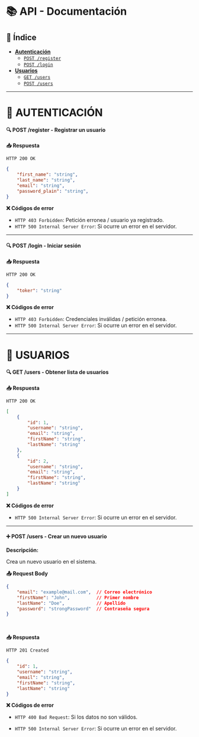 # 📚 API - Documentación
## 📌 Índice


- [**Autenticación**](#-autenticación)
    - [`POST /register`](#-post-register---registrar-un-usuario)
    - [`POST /login`](#-post-login---iniciar-sesión)
- [**Usuarios**](#-usuarios)
    - [`GET /users`](#-get-users---obtener-lista-de-usuarios)
    - [`POST /users`](#-post-users---crear-un-nuevo-usuario)

---
# 🔐 AUTENTICACIÓN

#### 🔍 POST /register - Registrar un usuario

**📥 Respuesta**

`HTTP 200 OK`

```json
{
    "first_name": "string",
    "last_name": "string",
    "email": "string",
    "password_plain": "string",
}
```

**❌ Códigos de error**

- `HTTP 403 Forbidden`: Petición erronea / usuario ya registrado.
- `HTTP 500 Internal Server Error`: Si ocurre un error en el servidor.

---

#### 🔍 POST /login - Iniciar sesión

**📥 Respuesta**

`HTTP 200 OK`

```json
{
    "toker": "string"
}
```

**❌ Códigos de error**

- `HTTP 403 Forbidden`: Credenciales inválidas / petición erronea.
- `HTTP 500 Internal Server Error`: Si ocurre un error en el servidor.


---
# 👥 USUARIOS

#### 🔍 GET /users - Obtener lista de usuarios

**📥 Respuesta**

`HTTP 200 OK`

```json
[
    {
        "id": 1,
        "username": "string",
        "email": "string",
        "firstName": "string",
        "lastName": "string"
    },
    {
        "id": 2,
        "username": "string",
        "email": "string",
        "firstName": "string",
        "lastName": "string"
    }
]
```

**❌ Códigos de error**

- `HTTP 500 Internal Server Error`: Si ocurre un error en el servidor.

---

#### ➕ POST /users - Crear un nuevo usuario

**Descripción:**

Crea un nuevo usuario en el sistema.

**📤 Request Body**

```json
{
    "email": "example@mail.com",  // Correo electrónico
    "firstName": "John",          // Primer nombre
    "lastName": "Doe",            // Apellido
    "password": "strongPassword"  // Contraseña segura
}
```

</br>

**📥 Respuesta**

`HTTP 201 Created`

```json
{
    "id": 1,
    "username": "string",
    "email": "string",
    "firstName": "string",
    "lastName": "string"
}
```

**❌ Códigos de error**

- `HTTP 400 Bad Request`: Si los datos no son válidos.

- `HTTP 500 Internal Server Error`: Si ocurre un error en el servidor.

<!-- <details> <summary><strong>➕ POST /users</strong> - Crear un nuevo usuario</summary></br> -->
<!-- </details> -->